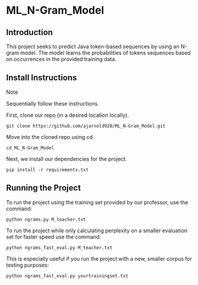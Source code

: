 # ML_N-Gram_Model


## Introduction

This project seeks to predict Java token-based sequences by using an N-gram model. The model learns the probabilities of tokens sequences based on occurrences in the provided training data.

## Install Instructions
> [!NOTE]
> Sequentially follow these instructions.

First, clone our repo (in a desired location locally).
```
git clone https://github.com/ajarnold920/ML_N-Gram_Model.git
```
Move into the cloned repo using cd.
```
cd ML_N-Gram_Model
```
Next, we install our dependencies for the project.
```
pip install -r requirements.txt
```

## Running the Project

To run the project using the training set provided by our professor, use the command:
```
python ngrams.py M_teacher.txt
```

To run the project while only calculating perplexity on a smaller evaluation set for faster speed use the command:
```
python ngrams_fast_eval.py M_teacher.txt
```

This is especially useful if you run the project with a new, smaller corpus for testing purposes:
```
python ngrams_fast_eval.py yourtrainingset.txt
```
